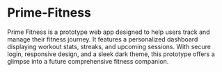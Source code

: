 # Prime-Fitness
Prime Fitness is a prototype web app designed to help users track and manage their fitness journey. It features a personalized dashboard displaying workout stats, streaks, and upcoming sessions. With secure login, responsive design, and a sleek dark theme, this prototype offers a glimpse into a future comprehensive fitness companion.
